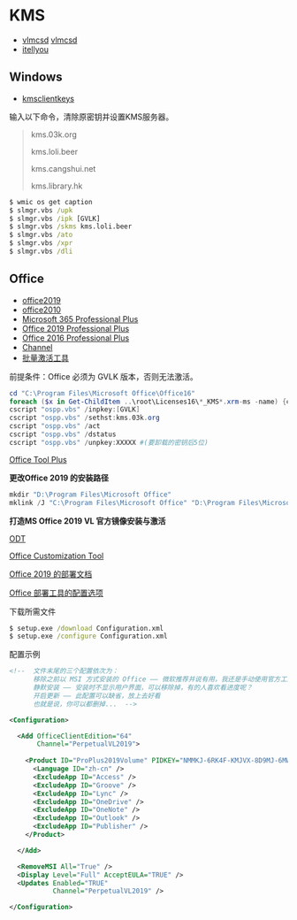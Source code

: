 # KMS

- [vlmcsd](https://github.com/Wind4/vlmcsd) [vlmcsd](https://github.com/kkkgo/vlmcsd)
- [itellyou](http://msdn.itellyou.cn/)

## Windows

- [kmsclientkeys](https://docs.microsoft.com/zh-cn/windows-server/get-started/kmsclientkeys)

输入以下命令，清除原密钥并设置KMS服务器。

>kms.03k.org
>
>kms.loli.beer
>
>kms.cangshui.net
>
>kms.library.hk
>

```cmd
$ wmic os get caption
$ slmgr.vbs /upk
$ slmgr.vbs /ipk [GVLK]
$ slmgr.vbs /skms kms.loli.beer
$ slmgr.vbs /ato
$ slmgr.vbs /xpr
$ slmgr.vbs /dli
```

## Office

- [office2019](https://docs.microsoft.com/zh-cn/DeployOffice/vlactivation/gvlks)
- [office2010](https://docs.microsoft.com/zh-cn/previous-versions/office/office-2010/ee624355(v=office.14))
- [Microsoft 365 Professional Plus](https://officecdn.microsoft.com/db/492350F6-3A01-4F97-B9C0-C7C6DDF67D60/media/zh-cn/O365ProPlusRetail.img)
- [Office 2019 Professional Plus](https://officecdn.microsoft.com/db/492350F6-3A01-4F97-B9C0-C7C6DDF67D60/media/zh-cn/ProPlus2019Retail.img)
- [Office 2016 Professional Plus](https://officecdn.microsoft.com/db/492350F6-3A01-4F97-B9C0-C7C6DDF67D60/media/zh-cn/ProPlusRetail.img)
- [Channel](https://techcommunity.microsoft.com/t5/office-365-blog/how-to-manage-office-365-proplus-channels-for-it-pros/ba-p/795813)
- [批量激活工具](https://docs.microsoft.com/zh-cn/deployoffice/vlactivation/tools-to-manage-volume-activation-of-office)

前提条件：Office 必须为 GVLK 版本，否则无法激活。

```powershell
cd "C:\Program Files\Microsoft Office\Office16"
foreach ($x in Get-ChildItem ..\root\Licenses16\*_KMS*.xrm-ms -name) {cscript ospp.vbs /inslic:"..\root\Licenses16\$x"} #安装KMS许可证
cscript "ospp.vbs" /inpkey:[GVLK]
cscript "ospp.vbs" /sethst:kms.03k.org
cscript "ospp.vbs" /act
cscript "ospp.vbs" /dstatus
cscript "ospp.vbs" /unpkey:XXXXX #(要卸载的密钥后5位)
```

[Office Tool Plus](https://otp.landian.vip/zh-cn/)

**更改Office 2019 的安装路径**

```powershell
mkdir "D:\Program Files\Microsoft Office"
mklink /J "C:\Program Files\Microsoft Office" "D:\Program Files\Microsoft Office"
```

**打造MS Office 2019 VL 官方镜像安装与激活**

[ODT](https://www.microsoft.com/en-us/download/details.aspx?id=49117)

[Office Customization Tool](https://config.office.com/deploymentsettings)

[Office 2019 的部署文档](https://docs.microsoft.com/zh-cn/deployoffice/office2019/deploy)

[Office 部署工具的配置选项](https://docs.microsoft.com/zh-cn/deployoffice/office-deployment-tool-configuration-options)

下载所需文件

```cmd
$ setup.exe /download Configuration.xml
$ setup.exe /configure Configuration.xml
```

配置示例

```xml
<!--  文件末尾的三个配置依次为：
      移除之前以 MSI 方式安装的 Office —— 微软推荐并说有用，我还是手动使用官方工具清除掉了
      静默安装 —— 安装时不显示用户界面，可以移除掉，有的人喜欢看进度呢？
      开启更新 —— 此配置可以缺省，放上去好看 
      也就是说，你可以都删掉...  -->

<Configuration>

  <Add OfficeClientEdition="64"
	   Channel="PerpetualVL2019">
	   
    <Product ID="ProPlus2019Volume" PIDKEY="NMMKJ-6RK4F-KMJVX-8D9MJ-6MWKP">
      <Language ID="zh-cn" />        
      <ExcludeApp ID="Access" />
      <ExcludeApp ID="Groove" />
      <ExcludeApp ID="Lync" />
      <ExcludeApp ID="OneDrive" />
      <ExcludeApp ID="OneNote" />
      <ExcludeApp ID="Outlook" />
      <ExcludeApp ID="Publisher" />
    </Product>

  </Add>

  <RemoveMSI All="True" /> 
  <Display Level="Full" AcceptEULA="TRUE" /> 
  <Updates Enabled="TRUE"
           Channel="PerpetualVL2019" />

</Configuration>
```


